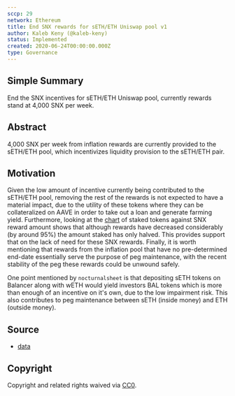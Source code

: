 ```yaml
---
sccp: 29
network: Ethereum
title: End SNX rewards for sETH/ETH Uniswap pool v1
author: Kaleb Keny (@kaleb-keny)
status: Implemented
created: 2020-06-24T00:00:00.000Z
type: Governance
---
```


## Simple Summary

<!--"If you can't explain it simply, you don't understand it well enough." Provide a simplified and layman-accessible explanation of the SCCP.-->

End the SNX incentives for sETH/ETH Uniswap pool, currently rewards stand at 4,000 SNX per week.

## Abstract

<!--A short (~200 word) description of the variable change proposed.-->

4,000 SNX per week from inflation rewards are currently provided to the sETH/ETH pool, which incentivizes liquidity provision to the sETH/ETH pair.

## Motivation

<!--The motivation is critical for SCCPs that want to update variables within Synthetix. It should clearly explain why the existing variable is not incentive aligned. SCCP submissions without sufficient motivation may be rejected outright.-->

Given the low amount of incentive currently being contributed to the sETH/ETH pool, removing the rest of the rewards is not expected to have a material impact, due to the utility of these tokens where they can be collateralized on AAVE in order to take out a loan and generate farming yield.
Furthermore, looking at the [chart](asset/uniswap_seth_end/chart.PNG) of staked tokens against SNX reward amount shows that although rewards have decreased considerably (by around 95%) the amount staked has only halved. This provides support that on the lack of need for these SNX rewards.
Finally, it is worth mentioning that rewards from the inflation pool that have no pre-determined end-date essentially serve the purpose of peg maintenance, with the recent stability of the peg these rewards could be unwound safely.

One point mentioned by `nocturnalsheet` is that depositing sETH tokens on Balancer along with wETH would yield investors BAL tokens which is more than enough of an incentive on it's own, due to the low impairment risk.
This also contributes to peg maintenance between sETH (inside money) and ETH (outside money).

## Source

- [data](asset/uniswap_seth_end/data.xlsx)

## Copyright

Copyright and related rights waived via [CC0](https://creativecommons.org/publicdomain/zero/1.0/).
